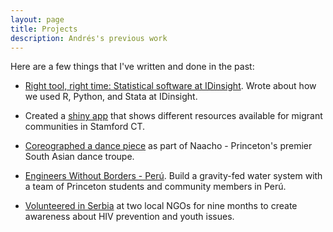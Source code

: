 ```yaml
---
layout: page
title: Projects
description: Andrés's previous work
---
```

Here are a few things that I've written and done in the past:

* [Right tool, right time: Statistical software at IDinsight](https://medium.com/idinsight-blog/right-tool-right-time-statistical-softwares-at-idinsight-2fef44a1d4c9). Wrote about how we used R, Python, and Stata at IDinsight.

* Created a [shiny app](https://building1community.shinyapps.io/b1c_current/) that shows different resources available for migrant communities in Stamford CT.

* [Coreographed a dance piece](https://www.youtube.com/watch?v=1-RejKfxeSk) as part of Naacho - Princeton's premier South Asian dance troupe.

* [Engineers Without Borders - Perú](https://ewb.princeton.edu/peru-blog/a-pms-reflections-by-andres-parrado/). Build a gravity-fed water system with a team of Princeton students and community members in Perú.

* [Volunteered in Serbia](https://www.princeton.edu/bridgeyear/updates/serbia/index.xml?id=4215) at two local NGOs for nine months to create awareness about HIV prevention and youth issues.



<!-- Note: this is how to write a comment in HTML. Everything in here won't show up on your webpage.-->

<!--
To increase the size of the title, use fewer # in front of the paper title.
To decrease the size of the title, use more #. 
To remove the italics, remove the * before and after the description
To remove the underline from the title, remove the <u> tags (<u> and </u>)
-->
